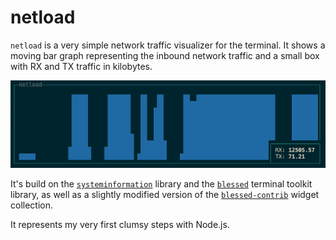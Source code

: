 # netload

`netload` is a very simple network traffic visualizer for the terminal. It shows
a moving bar graph representing the inbound network traffic and a small box with
RX and TX traffic in kilobytes.

![Screenshot](/screenshot.png)

It's build on the
[`systeminformation`](https://github.com/sebhildebrandt/systeminformation)
library and the [`blessed`](https://github.com/chjj/blessed) terminal toolkit
library, as well as a slightly modified version of the
[`blessed-contrib`](https://github.com/yaronn/blessed-contrib) widget
collection.

It represents my very first clumsy steps with Node.js.
